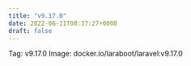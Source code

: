 ```yaml
---
title: "v9.17.0"
date: 2022-06-11T08:37:27+0000
draft: false
---
```


Tag: v9.17.0
Image: docker.io/laraboot/laravel:v9.17.0
